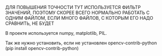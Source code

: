 ДЛЯ ПОВЫШЕНИЯ ТОЧНОСТИ ТУТ ИСПОЛЬЗУЕТСЯ ФИЛЬТР ЗНАЧЕНИЙ, ПОЭТОМУ СКОРЕЕ ВСЕГО НОРМАЛЬНО РАБОТАТЬ С ОДНИМ ФАЙЛОМ, ЕСЛИ МНОГО ФАЙЛОВ, С КОТОРЫМ ЕГО НАДО СРАВНИТЬ, НЕ БУДЕТ

В проекте используется numpy, matplotlib, PIL.

Так же нужно установить, если не установлен opencv-contrib-python (pip install opencv-contrib-python)


